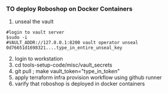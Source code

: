 ### TO deploy Roboshop on Docker Containers
1. unseal the vault
```text
#login to vault server
$sudo -i
#VAULT_ADDR://127.0.0.1:8200 vault operator unseal 0d76651d1698321....type_in_entire_unseal_key
```
2. login to workstation
3. cd tools-setup-code/misc/vault_secrets
4. git pull ; make vault_token="type_in_token"
5. apply terraform infra provision workflow using github runner
6. varify that roboshop is deployed in docker containers

